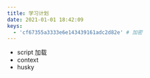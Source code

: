 ```yaml
---
title: 学习计划
date: 2021-01-01 18:42:09
keys:
  - 'cf67355a3333e6e143439161adc2d82e' # 加密
---
```


- script 加载
- context
- husky
